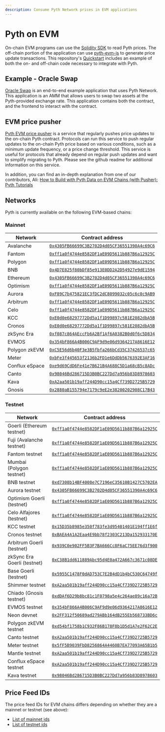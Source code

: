 ```yaml
---
description: Consume Pyth Network prices in EVM applications
---
```


# Pyth on EVM

On-chain EVM programs can use the [Solidity SDK](https://github.com/pyth-network/pyth-sdk-solidity) to read Pyth prices. The off-chain portion of the application can use [pyth-evm-js](https://github.com/pyth-network/pyth-crosschain/tree/main/target_chains/ethereum/sdk/js) to generate price update transactions. This repository's [Quickstart](https://github.com/pyth-network/pyth-crosschain/tree/main/target_chains/ethereum/sdk/js#quickstart) includes an example of both the on- and off-chain code necessary to integrate with Pyth.

## Example - Oracle Swap 

[Oracle Swap](https://github.com/pyth-network/pyth-crosschain/tree/main/target_chains/ethereum/examples/oracle_swap) is an end-to-end example application that uses Pyth Network.
This application is an AMM that allows users to swap two assets at the Pyth-provided exchange rate. This application contains both the contract, and the frontend to interact with the contract. 

## EVM price pusher

[Pyth EVM price pusher](https://github.com/pyth-network/pyth-crosschain/tree/main/price_pusher)
is a service that regularly pushes price updates to the on-chain Pyth contract.
Protocols can run this service to push regular updates to the on-chain Pyth price based on various conditions, such as a minimum update frequency, or a price change threshold.
This service is useful for protocols that already depend on regular push updates and want to simplify  migrating to Pyth.
Please see the github readme for additional information on this service.

In addition, you can find an in-depth explanation from one of our contributors, Ali:
[How to Build with Pyth Data on EVM Chains (with Pusher): Pyth Tutorials](https://youtu.be/yhmo81JOH10)

## Networks

Pyth is currently available on the following EVM-based chains:


### Mainnet

| Network        | Contract address                             |
| -------------- | -------------------------------------------- |
| Avalanche      | [`0x4305FB66699C3B2702D4d05CF36551390A4c69C6`](https://snowtrace.io/address/0x4305fb66699c3b2702d4d05cf36551390a4c69c6) |
| Fantom         | [`0xff1a0f4744e8582DF1aE09D5611b887B6a12925C`](https://ftmscan.com/address/0xff1a0f4744e8582df1ae09d5611b887b6a12925c) |
| Polygon        | [`0xff1a0f4744e8582DF1aE09D5611b887B6a12925C`](https://polygonscan.com/address/0xff1a0f4744e8582df1ae09d5611b887b6a12925c) |
| BNB            | [`0x4D7E825f80bDf85e913E0DD2A2D54927e9dE1594`](https://bscscan.com/address/0x4d7e825f80bdf85e913e0dd2a2d54927e9de1594) |
| Ethereum       | [`0x4305FB66699C3B2702D4d05CF36551390A4c69C6`](https://etherscan.io/address/0x4305fb66699c3b2702d4d05cf36551390a4c69c6) |
| Optimism       | [`0xff1a0f4744e8582DF1aE09D5611b887B6a12925C`](https://optimistic.etherscan.io/address/0xff1a0f4744e8582df1ae09d5611b887b6a12925c) |
| Aurora         | [`0xF89C7b475821EC3fDC2dC8099032c05c6c0c9AB9`](https://explorer.aurora.dev/address/0xF89C7b475821EC3fDC2dC8099032c05c6c0c9AB9) |
| Arbitrum       | [`0xff1a0f4744e8582DF1aE09D5611b887B6a12925C`](https://arbiscan.io/address/0xff1a0f4744e8582df1ae09d5611b887b6a12925c) |
| Celo           | [`0xff1a0f4744e8582DF1aE09D5611b887B6a12925C`](https://celoscan.io/address/0xff1a0f4744e8582df1ae09d5611b887b6a12925c) |
| KCC            | [`0xE0d0e68297772Dd5a1f1D99897c581E2082dbA5B`](https://explorer.kcc.io/en/address/0xe0d0e68297772dd5a1f1d99897c581e2082dba5b) |
| Cronos         | [`0xE0d0e68297772Dd5a1f1D99897c581E2082dbA5B`](https://cronoscan.com/address/0xe0d0e68297772dd5a1f1d99897c581e2082dba5b) |
| zkSync Era     | [`0xf087c864AEccFb6A2Bf1Af6A0382B0d0f6c5D834`](https://explorer.zksync.io/address/0xf087c864AEccFb6A2Bf1Af6A0382B0d0f6c5D834) |
| EVMOS          | [`0x354bF866A4B006C9AF9d9e06d9364217A8616E12`](https://www.mintscan.io/evmos/evm/contract/0x354bF866A4B006C9AF9d9e06d9364217A8616E12) |
| Polygon zkEVM  | [`0xC5E56d6b40F3e3B5fbfa266bCd35C37426537c65`](https://zkevm.polygonscan.com/address/0xc5e56d6b40f3e3b5fbfa266bcd35c37426537c65) |
| Meter          | [`0xbFe3f445653f2136b2FD1e6DdDb5676392E3AF16`](https://scan.meter.io/address/0xbfe3f445653f2136b2fd1e6dddb5676392e3af16) |
| Conflux eSpace | [`0xe9d69CdD6Fe41e7B621B4A688C5D1a68cB5c8ADc`](https://evm.confluxscan.io/address/0xe9d69cdd6fe41e7b621b4a688c5d1a68cb5c8adc) |
| Canto          | [`0x98046Bd286715D3B0BC227Dd7a956b83D8978603`](https://www.mintscan.io/canto/evm/contract/0x98046Bd286715D3B0BC227Dd7a956b83D8978603) |
| Kava           | [`0xA2aa501b19aff244D90cc15a4Cf739D2725B5729`](https://explorer.kava.io/address/0xA2aa501b19aff244D90cc15a4Cf739D2725B5729) |
| Gnosis         | [`0x2880aB155794e7179c9eE2e38200202908C17B43`](https://gnosisscan.io/address/0x2880ab155794e7179c9ee2e38200202908c17b43) |


### Testnet

| Network                     | Contract address                             |
| --------------------------- | -------------------------------------------- |
| Goerli (Ethereum testnet)   | [`0xff1a0f4744e8582DF1aE09D5611b887B6a12925C`](https://goerli.etherscan.io/address/0xff1a0f4744e8582DF1aE09D5611b887B6a12925C) |
| Fuji (Avalanche testnet)    | [`0xff1a0f4744e8582DF1aE09D5611b887B6a12925C`](https://testnet.snowtrace.io/address/0xff1a0f4744e8582DF1aE09D5611b887B6a12925C) |
| Fantom testnet              | [`0xff1a0f4744e8582DF1aE09D5611b887B6a12925C`](https://testnet.ftmscan.com/address/0xff1a0f4744e8582df1ae09d5611b887b6a12925c) |
| Mumbai (Polygon testnet)    | [`0xff1a0f4744e8582DF1aE09D5611b887B6a12925C`](https://mumbai.polygonscan.com/address/0xff1a0f4744e8582DF1aE09D5611b887B6a12925C) |
| BNB testnet                 | [`0xd7308b14BF4008e7C7196eC35610B1427C5702EA`](https://testnet.bscscan.com/address/0xd7308b14BF4008e7C7196eC35610B1427C5702EA) |
| Aurora testnet              | [`0x4305FB66699C3B2702D4d05CF36551390A4c69C6`](https://explorer.testnet.aurora.dev/address/0x4305FB66699C3B2702D4d05CF36551390A4c69C6) |
| Optimism Goerli (testnet)   | [`0xff1a0f4744e8582DF1aE09D5611b887B6a12925C`](https://goerli-optimism.etherscan.io/address/0xff1a0f4744e8582df1ae09d5611b887b6a12925c) |
| Celo Alfajores (testnet)    | [`0xff1a0f4744e8582DF1aE09D5611b887B6a12925C`](https://explorer.celo.org/alfajores/address/0xff1a0f4744e8582DF1aE09D5611b887B6a12925C) |
| KCC testnet                 | [`0x15D35b8985e350f783fe3d95401401E194ff1E6f`](https://scan-testnet.kcc.network/address/0x15D35b8985e350f783fe3d95401401E194ff1E6f) |
| Cronos testnet              | [`0xBAEA4A1A2Eaa4E9bb78f2303C213Da152933170E`](https://cronos.org/explorer/testnet3/address/0xBAEA4A1A2Eaa4E9bb78f2303C213Da152933170E) |
| Arbitrum Goerli (testnet)   | [`0x939C0e902FF5B3F7BA666Cc8F6aC75EE76d3f900`](https://goerli.arbiscan.io/address/0x939C0e902FF5B3F7BA666Cc8F6aC75EE76d3f900) |
| zkSync Era Goerli (testnet) | [`0xC38B1dd611889Abc95d4E0a472A667c3671c08DE`](https://goerli.explorer.zksync.io/address/0xC38B1dd611889Abc95d4E0a472A667c3671c08DE) |
| Base Goerli (testnet)       | [`0x5955C1478F0dAD753C7E2B4dD1b4bC530C64749f`](https://goerli.basescan.org/address/0x5955c1478f0dad753c7e2b4dd1b4bc530c64749f) |
| Shimmer testnet             | [`0xA2aa501b19aff244D90cc15a4Cf739D2725B5729`](https://explorer.evm.testnet.shimmer.network/address/0xA2aa501b19aff244D90cc15a4Cf739D2725B5729) |
| Chiado (Gnosis testnet)     | [`0xdDAf6D29b8bc81c1F0798a5e4c264ae89c16a72B`](https://blockscout.com/gnosis/chiado/address/0xdDAf6D29b8bc81c1F0798a5e4c264ae89c16a72B) |
| EVMOS testnet               | [`0x354bF866A4B006C9AF9d9e06d9364217A8616E12`](https://evm.evmos.dev/address/0x354bF866A4B006C9AF9d9e06d9364217A8616E12) |
| Neon devnet                 | [`0x2FF312f50689ad279ABb164dB255Eb568733BD6c`](https://neonscan.org/address/0x2FF312f50689ad279ABb164dB255Eb568733BD6c) |
| Polygon zkEVM testnet       | [`0xd54bf1758b1C932F86B178F8b1D5d1A7e2F62C2E`](https://testnet-zkevm.polygonscan.com/address/0xd54bf1758b1c932f86b178f8b1d5d1a7e2f62c2e) |
| Canto testnet               | [`0xA2aa501b19aff244D90cc15a4Cf739D2725B5729`](https://testnet-explorer.canto.neobase.one/address/0xA2aa501b19aff244D90cc15a4Cf739D2725B5729) |
| Meter testnet               | [`0x5fF5B9039FbD8256864A4460B7EA77093A65B1b5`](https://scan-warringstakes.meter.io/address/0x5ff5b9039fbd8256864a4460b7ea77093a65b1b5) |
| Mantle testnet              | [`0xA2aa501b19aff244D90cc15a4Cf739D2725B5729`](https://explorer.testnet.mantle.xyz/address/0xA2aa501b19aff244D90cc15a4Cf739D2725B5729) |
| Conflux eSpace testnet      | [`0xA2aa501b19aff244D90cc15a4Cf739D2725B5729`](https://evmtestnet.confluxscan.io/address/0xa2aa501b19aff244d90cc15a4cf739d2725b5729) |
| Kava testnet                | [`0x98046Bd286715D3B0BC227Dd7a956b83D8978603`](https://explorer.testnet.kava.io/address/0x98046Bd286715D3B0BC227Dd7a956b83D8978603) |


## Price Feed IDs

The price feed IDs for EVM chains differs depending on whether they are a mainnet or testnet (see above):
* [List of mainnet ids](https://pyth.network/developers/price-feed-ids#pyth-evm-mainnet)
* [List of testnet ids](https://pyth.network/developers/price-feed-ids#pyth-evm-testnet)
